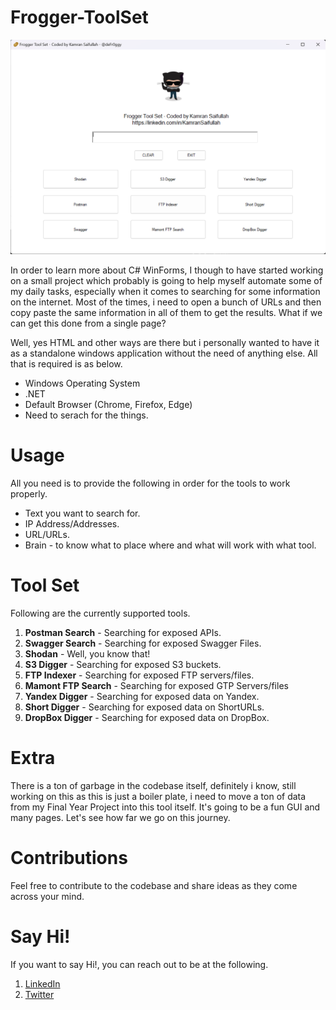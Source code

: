 # Frogger-ToolSet

![](./Assets/image.png)


In order to learn more about C# WinForms, I though to have started working on a small project which probably is going to help myself automate some of my daily tasks, especially when it comes to searching for some information on the internet. Most of the times, i need to open a bunch of URLs and then copy paste the same information in all of them to get the results. What if we can get this done from a single page? 

Well, yes HTML and other ways are there but i personally wanted to have it as a standalone windows application without the need of anything else. All that is required is as below. 

- Windows Operating System
- .NET
- Default Browser (Chrome, Firefox, Edge)
- Need to serach for the things. 

# Usage

All you need is to provide the following in order for the tools to work properly. 

- Text you want to search for. 
- IP Address/Addresses.
- URL/URLs.
- Brain - to know what to place where and what will work with what tool.


# Tool Set

Following are the currently supported tools. 

1. **Postman Search** - Searching for exposed APIs.
2. **Swagger Search** - Searching for exposed Swagger Files. 
3. **Shodan** - Well, you know that! 
4. **S3 Digger** - Searching for exposed S3 buckets.
5. **FTP Indexer** - Searching for exposed FTP servers/files.
6. **Mamont FTP Search** - Searching for exposed GTP Servers/files
7. **Yandex Digger** - Searching for exposed data on Yandex.
8. **Short Digger** - Searching for exposed data on ShortURLs.
9. **DropBox Digger** - Searching for exposed data on DropBox. 

# Extra

There is a ton of garbage in the codebase itself, definitely i know, still working on this as this is just a boiler plate, i need to move a ton of data from my Final Year Project into this tool itself. It's going to be a fun GUI and many pages. Let's see how far we go on this journey. 

# Contributions

Feel free to contribute to the codebase and share ideas as they come across your mind. 

# Say Hi! 

If you want to say Hi!, you can reach out to be at the following. 

1. [LinkedIn](https://linkedin.com/in/KamranSaifullah)
2. [Twitter](https://twitter.com/deFr0ggy)